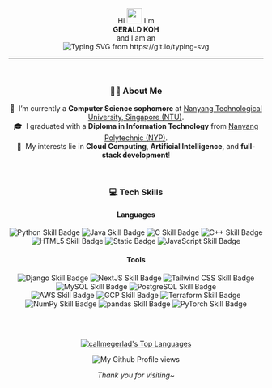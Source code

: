 <div id="header" align="center">
  Hi
  <img src="https://media.giphy.com/media/hvRJCLFzcasrR4ia7z/giphy.gif" width="30px"/>
  I'm
  <br/><strong>GERALD KOH</strong><br/>
  and I am an
  <br/>
  <picture>
    <source media="(prefers-color-scheme: dark)" srcset="https://readme-typing-svg.herokuapp.com?font=Inter&size=16&duration=4000&pause=1500&color=FFFFFF&center=true&width=435&height=40&lines=NTU+CS+Undergraduate!;aspiring+Software+Engineer!;avid+tech+enthusiast!"/>
    <source media="(prefers-color-scheme: light)" srcset="https://readme-typing-svg.herokuapp.com?font=Inter&size=16&duration=4000&pause=1500&color=000000&center=true&width=435&height=40&lines=NTU+CS+Undergraduate!;aspiring+Software+Engineer!;avid+tech+enthusiast!"/>
    <img src="https://readme-typing-svg.herokuapp.com?font=Inter&size=16&duration=4000&pause=1500&color=000000&center=true&width=435&height=40&lines=NTU+CS+Undergraduate!;aspiring+Software+Engineer!;avid+tech+enthusiast!" alt="Typing SVG from https://git.io/typing-svg" />
  </picture>
</div>
<hr/>
<br/>
<div id="about" align="center">

  ### 🙋‍♂️ About Me
  📖&nbsp; I’m currently a **Computer Science sophomore** at [Nanyang Technological University, Singapore (NTU)](https://www.ntu.edu.sg/). \
  🎓&nbsp; I graduated with a **Diploma in Information Technology** from [Nanyang Polytechnic (NYP)](https://www.nyp.edu.sg/). \
  👀&nbsp; My interests lie in **Cloud Computing**, **Artificial Intelligence**, and **full-stack development**!

</div>
<br/>
<div id="skills" align="center">

  ### 💻 Tech Skills
  #### Languages
  ![Python Skill Badge](https://img.shields.io/badge/Python-3776AB?style=for-the-badge&logo=python&labelColor=202020)
  ![Java Skill Badge](https://img.shields.io/badge/Java-ED8B00?style=for-the-badge&logo=coffeescript&labelColor=202020)
  ![C Skill Badge](https://img.shields.io/badge/C-A8B9CC?style=for-the-badge&logo=c&labelColor=202020)
  ![C++ Skill Badge](https://img.shields.io/badge/C%2B%2B-00599C?style=for-the-badge&logo=cplusplus&labelColor=202020)
  ![HTML5 Skill Badge](https://img.shields.io/badge/HTML5-E34F26?style=for-the-badge&logo=html5&labelColor=202020)
  ![Static Badge](https://img.shields.io/badge/CSS-663399?style=for-the-badge&logo=css&labelColor=202020)
  ![JavaScript Skill Badge](https://img.shields.io/badge/Javascript-F7DF1E?style=for-the-badge&logo=javascript&labelColor=202020)
  #### Tools
  ![Django Skill Badge](https://img.shields.io/badge/Django-092E20?style=for-the-badge&logo=django&labelColor=202020)
  ![NextJS Skill Badge](https://img.shields.io/badge/NextJS-000000?style=for-the-badge&logo=nextdotjs&labelColor=202020)
  ![Tailwind CSS Skill Badge](https://img.shields.io/badge/Tailwind%20CSS-06B6D4?style=for-the-badge&logo=tailwindcss&labelColor=202020)
  ![MySQL Skill Badge](https://img.shields.io/badge/MySQL-4479A1?style=for-the-badge&logo=mysql&labelColor=202020)
  ![PostgreSQL Skill Badge](https://img.shields.io/badge/PostgreSQL-4169E1?style=for-the-badge&logo=postgresql&labelColor=202020)
  \
  ![AWS Skill Badge](https://img.shields.io/badge/AWS-232F3E?style=for-the-badge&logo=amazonwebservices&labelColor=202020)
  ![GCP Skill Badge](https://img.shields.io/badge/GCP-4285F4?style=for-the-badge&logo=googlecloud&labelColor=202020)
  ![Terraform Skill Badge](https://img.shields.io/badge/Terraform-844FBA?style=for-the-badge&logo=terraform&labelColor=202020)
  ![NumPy Skill Badge](https://img.shields.io/badge/NumPy-013243?style=for-the-badge&logo=numpy&labelColor=202020)
  ![pandas Skill Badge](https://img.shields.io/badge/pandas-150458?style=for-the-badge&logo=pandas&labelColor=202020)
  ![PyTorch Skill Badge](https://img.shields.io/badge/PyTorch-EE4C2C?style=for-the-badge&logo=pytorch&labelColor=202020)

</div>
<br/><br/>
<div id="footer" align="center">

  [![callmegerlad's Top Languages](https://github-readme-stats.vercel.app/api/top-langs/?username=callmegerlad&layout=compact&theme=blue-green)](https://github.com/anuraghazra/github-readme-stats)

  ![My Github Profile views](https://counter.kuber.studio/callmegerlad/hacker/count.svg)

  *Thank you for visiting~*

</div>
